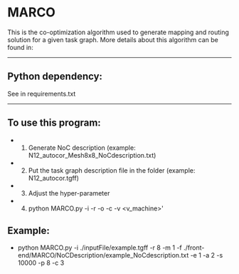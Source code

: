 # MARCO
This is the co-optimization algorithm used to generate mapping and routing solution for a given task graph. More details about this algorithm can be found in:  

--------------------------------------------------------

## Python dependency:  
See in requirements.txt

---------------------------

## To use this program:  
*  1. Generate NoC description (example: N12_autocor_Mesh8x8_NoCdescription.txt)   
*  2. Put the task graph description file in the folder (example: N12_autocor.tgff)  
*  3. Adjust the hyper-parameter
*  4. python MARCO.py -i <inputfile> -r <row> -o <outputfile> -c <configurefile> -v <v_machine>'

## Example:  
*  python MARCO.py -i ./inputFile/example.tgff -r 8 -m 1 -f ./front-end/MARCO/NoCDescription/example_NoCdescription.txt -e 1 -a 2 -s 10000 -p 8 -c 3
